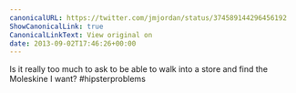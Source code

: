 ```yaml
---
canonicalURL: https://twitter.com/jmjordan/status/374589144296456192
ShowCanonicalLink: true
CanonicalLinkText: View original on
date: 2013-09-02T17:46:26+00:00
---
```

Is it really too much to ask to be able to walk into a store and find the Moleskine I want? #hipsterproblems